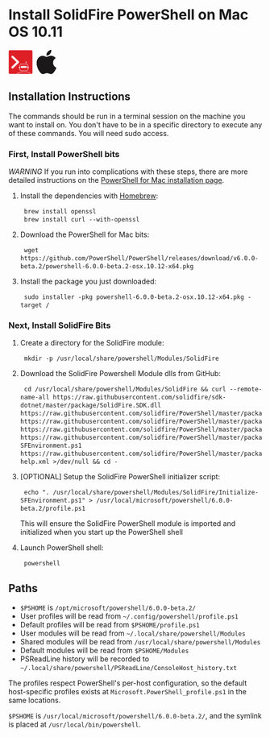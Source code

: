 # Install SolidFire PowerShell on Mac OS 10.11

![solidfire-powershell-logo](../../Install/product.png) ![apple-logo](apple-logo-small.png)

## Installation Instructions

The commands should be run in a terminal session on the machine you want to install on. You don't have to be in a specific directory to execute any of these commands. You will need sudo access. 

### First, Install PowerShell bits

*WARNING* If you run into complications with these steps, there are more detailed instructions on the [PowerShell for Mac installation page](https://github.com/PowerShell/PowerShell/blob/master/docs/installation/linux.md#macos-1012). 

1. Install the dependencies with [Homebrew](http://brew.sh/):

        brew install openssl
        brew install curl --with-openssl

1. Download the PowerShell for Mac bits:

        wget https://github.com/PowerShell/PowerShell/releases/download/v6.0.0-beta.2/powershell-6.0.0-beta.2-osx.10.12-x64.pkg

1. Install the package you just downloaded:

        sudo installer -pkg powershell-6.0.0-beta.2-osx.10.12-x64.pkg -target / 
    
### Next, Install SolidFire Bits

1. Create a directory for the SolidFire module:

        mkdir -p /usr/local/share/powershell/Modules/SolidFire

1. Download the SolidFire Powershell Module dlls from GitHub:

        cd /usr/local/share/powershell/Modules/SolidFire && curl --remote-name-all https://raw.githubusercontent.com/solidfire/sdk-dotnet/master/package/SolidFire.SDK.dll https://raw.githubusercontent.com/solidfire/PowerShell/master/packages/Newtonsoft.Json.dll https://raw.githubusercontent.com/solidfire/PowerShell/master/packages/SolidFire.dll https://raw.githubusercontent.com/solidfire/PowerShell/master/packages/SolidFire.psd1 https://raw.githubusercontent.com/solidfire/PowerShell/master/packages/Initialize-SFEnvironment.ps1 https://raw.githubusercontent.com/solidfire/PowerShell/master/packages/SolidFire.dll-help.xml >/dev/null && cd -
   
1. [OPTIONAL] Setup the SolidFire PowerShell initializer script:

	    echo ". /usr/local/share/powershell/Modules/SolidFire/Initialize-SFEnvironment.ps1" > /usr/local/microsoft/powershell/6.0.0-beta.2/profile.ps1
	
	This will ensure the SolidFire PowerShell module is imported and initialized when you start up the PowerShell shell 

1. Launch PowerShell shell:

        powershell

## Paths

* `$PSHOME` is `/opt/microsoft/powershell/6.0.0-beta.2/`
* User profiles will be read from `~/.config/powershell/profile.ps1`
* Default profiles will be read from `$PSHOME/profile.ps1`
* User modules will be read from `~/.local/share/powershell/Modules`
* Shared modules will be read from `/usr/local/share/powershell/Modules`
* Default modules will be read from `$PSHOME/Modules`
* PSReadLine history will be recorded to `~/.local/share/powershell/PSReadLine/ConsoleHost_history.txt`

The profiles respect PowerShell's per-host configuration,
so the default host-specific profiles exists at `Microsoft.PowerShell_profile.ps1` in the same locations.

`$PSHOME` is `/usr/local/microsoft/powershell/6.0.0-beta.2/`,
and the symlink is placed at `/usr/local/bin/powershell`.

